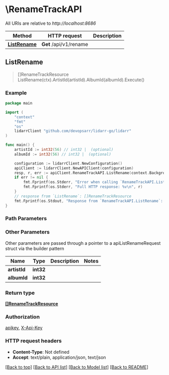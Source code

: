 # \RenameTrackAPI

All URIs are relative to *http://localhost:8686*

Method | HTTP request | Description
------------- | ------------- | -------------
[**ListRename**](RenameTrackAPI.md#ListRename) | **Get** /api/v1/rename | 



## ListRename

> []RenameTrackResource ListRename(ctx).ArtistId(artistId).AlbumId(albumId).Execute()



### Example

```go
package main

import (
	"context"
	"fmt"
	"os"
	lidarrClient "github.com/devopsarr/lidarr-go/lidarr"
)

func main() {
	artistId := int32(56) // int32 |  (optional)
	albumId := int32(56) // int32 |  (optional)

	configuration := lidarrClient.NewConfiguration()
	apiClient := lidarrClient.NewAPIClient(configuration)
	resp, r, err := apiClient.RenameTrackAPI.ListRename(context.Background()).ArtistId(artistId).AlbumId(albumId).Execute()
	if err != nil {
		fmt.Fprintf(os.Stderr, "Error when calling `RenameTrackAPI.ListRename``: %v\n", err)
		fmt.Fprintf(os.Stderr, "Full HTTP response: %v\n", r)
	}
	// response from `ListRename`: []RenameTrackResource
	fmt.Fprintf(os.Stdout, "Response from `RenameTrackAPI.ListRename`: %v\n", resp)
}
```

### Path Parameters



### Other Parameters

Other parameters are passed through a pointer to a apiListRenameRequest struct via the builder pattern


Name | Type | Description  | Notes
------------- | ------------- | ------------- | -------------
 **artistId** | **int32** |  | 
 **albumId** | **int32** |  | 

### Return type

[**[]RenameTrackResource**](RenameTrackResource.md)

### Authorization

[apikey](../README.md#apikey), [X-Api-Key](../README.md#X-Api-Key)

### HTTP request headers

- **Content-Type**: Not defined
- **Accept**: text/plain, application/json, text/json

[[Back to top]](#) [[Back to API list]](../README.md#documentation-for-api-endpoints)
[[Back to Model list]](../README.md#documentation-for-models)
[[Back to README]](../README.md)

